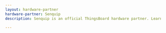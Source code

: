 ```yaml
---
layout: hardware-partner
hardware-partner: Senquip
description: Senquip is an official ThingsBoard hardware partner. Learn about Senquip products, supported use cases, and integration guides with the ThingsBoard IoT platform.

---
```




